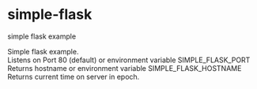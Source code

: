 # simple-flask
simple flask example  

Simple flask example.  
Listens on Port 80 (default) or environment variable SIMPLE_FLASK_PORT  
Returns hostname or environment variable SIMPLE_FLASK_HOSTNAME  
Returns current time on server in epoch.

